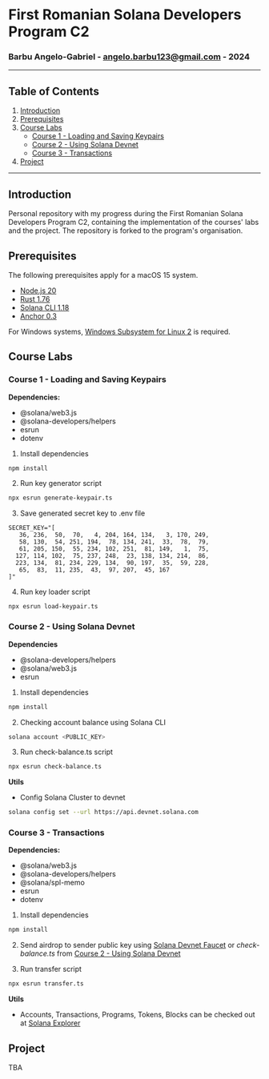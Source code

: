 # First Romanian Solana Developers Program C2
### Barbu Angelo-Gabriel - angelo.barbu123@gmail.com - 2024

---

## Table of Contents

1. [Introduction](#introduction)
2. [Prerequisites](#prerequisites)
3. [Course Labs](#course-labs)
   - [Course 1 - Loading and Saving Keypairs](#course-1---loading-and-saving-keypairs)
   - [Course 2 - Using Solana Devnet](#course-2---using-solana-devnet)
   - [Course 3 - Transactions](#course-3---transactions)
4. [Project](#project)

---

## Introduction

Personal repository with my progress during the First Romanian Solana Developers Program C2, containing the implementation of the courses' labs and the project. The repository is forked to the program's organisation.

## Prerequisites

The following prerequisites apply for a macOS 15 system.
- [Node.js 20](https://nodejs.org/en/download/)
- [Rust 1.76](https://www.rust-lang.org/tools/install)
- [Solana CLI 1.18](https://crates.io/crates/solana-cli)
- [Anchor 0.3](https://crates.io/crates/anchor-lang/0.30.0)

For Windows systems, [Windows Subsystem for Linux 2](https://learn.microsoft.com/en-us/windows/wsl/install) is required.

## Course Labs

### Course 1 - Loading and Saving Keypairs

**Dependencies:**
- @solana/web3.js
- @solana-developers/helpers
- esrun
- dotenv

1. Install dependencies
```bash
npm install
 ```

2. Run key generator script
```bash
npx esrun generate-keypair.ts
 ```

3. Save generated secret key to .env file
```
SECRET_KEY="[
   36, 236,  50,  70,   4, 204, 164, 134,   3, 170, 249,
   58, 130,  54, 251, 194,  78, 134, 241,  33,  78,  79,
   61, 205, 150,  55, 234, 102, 251,  81, 149,   1,  75,
  127, 114, 102,  75, 237, 248,  23, 138, 134, 214,  86,
  223, 134,  81, 234, 229, 134,  90, 197,  35,  59, 228,
   65,  83,  11, 235,  43,  97, 207,  45, 167
]"
```

4. Run key loader script
```
npx esrun load-keypair.ts
```


### Course 2 - Using Solana Devnet

**Dependencies**
- @solana-developers/helpers
- @solana/web3.js
- esrun

1. Install dependencies
```bash
npm install
```

2. Checking account balance using Solana CLI
```bash
solana account <PUBLIC_KEY>
```

3. Run check-balance.ts script
```bash
npx esrun check-balance.ts
```

**Utils**
- Config Solana Cluster to devnet
```bash
solana config set --url https://api.devnet.solana.com
```


### Course 3 - Transactions

**Dependencies:**
- @solana/web3.js
- @solana-developers/helpers
- @solana/spl-memo
- esrun
- dotenv

1. Install dependencies
```bash
npm install
```

2. Send airdrop to sender public key using [Solana Devnet Faucet]("https://faucet.solana.com") or *check-balance.ts* from [Course 2 - Using Solana Devnet](#course-2---using-solana-devnet)

3. Run transfer script
```bash
npx esrun transfer.ts
```

**Utils**
- Accounts, Transactions, Programs, Tokens, Blocks can be checked out at [Solana Explorer]("https://explorer.solana.com")



## Project

TBA


